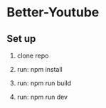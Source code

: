 # Better-Youtube

## Set up

1. clone repo

2. run:  npm install

3. run: npm run build

4. run: npm run dev
